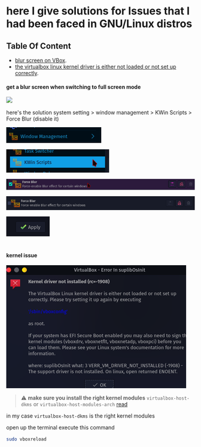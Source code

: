 # here I give solutions for Issues that I had been faced in GNU/Linux distros

## Table Of Content
- [blur screen on VBox](#get-a-blur-screen-when-switching-to-full-screen-mode).
- [the virtualbox linux kernel driver is either not loaded or not set up correctly](#kernel-issue).

#### get a blur screen when switching to full screen mode 

![](https://github.com/mmsaeed509/My-Linux-Customization/blob/main/Videos/virtualbox_blur.webp)

here's the solution system setting > window management > KWin Scripts > Force Blur (disable it)

![](v-box/1.png)

![](v-box/2.png)

![](v-box/3.png)

![](v-box/4.png)

![](v-box/5.png)

#

#### kernel issue 

![](v-box/kernel-vbox.png)

> :warning: **make sure you install the right kernel modules**
> `virtualbox-host-dkms` or `virtualbox-host-modules-arch` [read](https://wiki.archlinux.org/title/VirtualBox#Installation_steps_for_Arch_Linux_hosts)

in my case `virtualbox-host-dkms` is the right kernel modules

open up the terminal execute this command 
```bash 
sudo vboxreload
```
 
